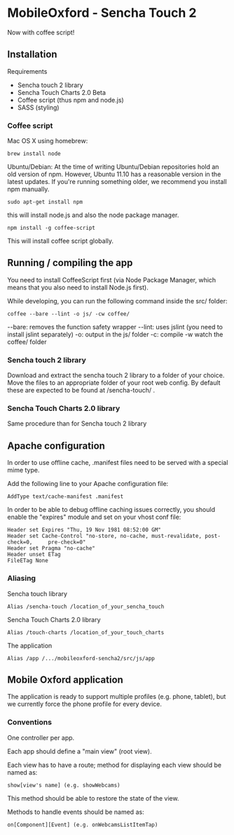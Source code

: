 # MobileOxford - Sencha Touch 2

Now with coffee script!

## Installation

Requirements

* Sencha touch 2 library
* Sencha Touch Charts 2.0 Beta
* Coffee script (thus npm and node.js)
* SASS (styling)

###  Coffee script

Mac OS X using homebrew:

    brew install node

Ubuntu/Debian:
At the time of writing Ubuntu/Debian repositories hold an old version of npm. However, Ubuntu 11.10 has a reasonable version in the latest updates. If you're running something older, we recommend you install npm manually. 
 
    sudo apt-get install npm

this will install node.js and also the node package manager.

    npm install -g coffee-script

This will install coffee script globally. 

## Running / compiling the app

You need to install CoffeeScript first (via Node Package Manager, which means that you also need to install Node.js first).

While developing, you can run the following command inside the src/ folder:

    coffee --bare --lint -o js/ -cw coffee/

--bare: removes the function safety wrapper
--lint: uses jslint (you need to install jslint separately)
-o: output in the js/ folder
-c: compile
-w watch the coffee/ folder




### Sencha touch 2 library

Download and extract the sencha touch 2 library to a folder of your choice. 
Move the files to an appropriate folder of your root web config. By default these are expected to be found at /sencha-touch/ .

### Sencha Touch Charts 2.0 library

Same procedure than for Sencha touch 2 library

## Apache configuration 

In order to use offline cache, .manifest files need to be served with a special mime type.

Add the following line to your Apache configuration file:

    AddType text/cache-manifest .manifest

In order to be able to debug offline caching issues correctly, you should enable the "expires" module and set on your vhost conf file:

    Header set Expires "Thu, 19 Nov 1981 08:52:00 GM"
    Header set Cache-Control "no-store, no-cache, must-revalidate, post-check=0, 	 pre-check=0"
    Header set Pragma "no-cache"
    Header unset ETag
    FileETag None

### Aliasing

Sencha touch library

    Alias /sencha-touch /location_of_your_sencha_touch

Sencha Touch Charts 2.0 library

    Alias /touch-charts /location_of_your_touch_charts

The application
    
    Alias /app /.../mobileoxford-sencha2/src/js/app


## Mobile Oxford application

The application is ready to support multiple profiles (e.g. phone, tablet), but we currently force the phone profile for every device.

### Conventions

One controller per app.

Each app should define a "main view" (root view).

Each view has to have a route; method for displaying each view should be named as: 
    
    show[view's name] (e.g. showWebcams)
    
This method should be able to restore the state of the view.

Methods to handle events should be named as:
    
    on[Component][Event] (e.g. onWebcamsListItemTap)

